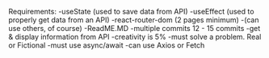 
Requirements:
-useState (used to save data from API)
-useEffect (used to properly get data from an API)
-react-router-dom (2 pages minimum)
-(can use others, of course)
-ReadME.MD
-multiple commits 12 - 15 commits
-get & display information from API
-creativity is 5%
-must solve a problem. Real or Fictional
-must use async/await
-can use Axios or Fetch

